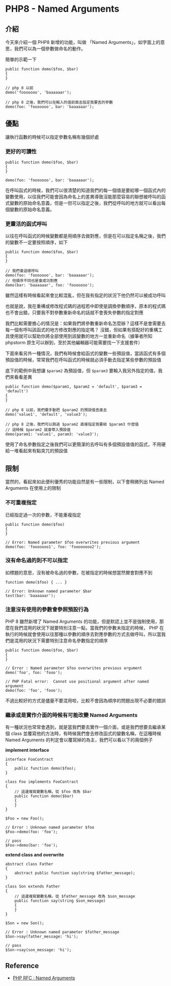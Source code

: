 # PHP8 - Named Arguments

## 介紹

今天來介紹一個 PHP8 新增的功能，叫做 「Named Arguments」，如字面上的意思，我們可以為一個參數做命名的動作。

簡單的示範一下

```php=
public function demo($foo, $bar)
{
}

// php 8 以前
demo('fooooooo', 'baaaaaar');

// php 8 之後，我們可以在輸入的值前面去指定我要丟的參數
demo(foo: 'fooooooo', bar: 'baaaaaar');
```

## 優點

讓執行函數的時候可以指定參數名稱有幾個好處

### 更好的可讀性

```php=
public function demo($foo, $bar)
{
}

demo(foo: 'fooooooo', bar: 'baaaaaar');
```

在呼叫函式的時候，我們可以很清楚的知道我們的每一個值是要給哪一個函式內的變數使用，以往我們可能會因為命名上的差異導致沒能那麼容易的聯想被呼叫的函式變數的原始命名意義，但是一但可以指定之後，我們從呼叫的地方就可以看出每個變數的原始命名意義。

### 更靈活的函式呼叫

以往在呼叫函式的時候變數都是用順序去做對應，但是在可以指定名稱之後，我們的變數不一定要按照順序，如下

```php=
public function demo($foo, $bar)
{
}

// 我們會這樣呼叫
demo(foo: 'fooooooo', bar: 'baaaaaar');
// 但順序不同也是會成功對應
demo(bar: 'baaaaaar', foo: 'fooooooo');

```

雖然這樣有時候看起來會比較混亂，但在我有指定的狀況下他仍然可以被成功呼叫

也就是說，我在重構或修改程式碼的過程若中即使是調換參數順序，原本的程式碼也不會出錯，只要我不對參數重新命名的話就不會喪失參數的指定對應

我們比較需要擔心的情況是：如果我們將參數重新命名怎麼辦？這樣不是會需要去每一個有呼叫該函式的地方修改對應的指定嗎？
沒錯，但如果有搭配好的重構工具使用就可以幫助你將全部使用到該變數的地方一並重新命名（據筆者所知 phpstorm 原生可以辦到，至於其他編輯器可能需要找一下支援套件）

下面來看另外一種情況，我們有時候會給函式的變數一些預設值，當該函式有多個預設值的時候，常常我們在呼叫函式的時候就必須手動去指定某些參數的預設值

底下的範例中我想讓 ```$param2``` 為預設值，但 ```$param3``` 要輸入我另外指定的值，我們來看看差異

```php=
public function demo($param1, $param2 = 'default', $param3 = 'default')
{
}

// php 8 以前，我們要手動把 $param2 的預設值丟進去
demo('value1', 'default', 'value3');

// php 8 之後，我們可以跳過 $param2 直接指定我要給 $param3 什麼值
// 這時候 $param2 就會帶入預設值
demo(param1: 'value1', param3: 'value3');

```

使用了命名參數指定之後我們可以更簡潔的去呼叫有多個預設值值的函式，不用硬給一堆看起來有點突兀的預設值


## 限制

當然的，看起來如此便利優秀的功能自然是有一些限制，以下會稍微列出 Named Arguments 在使用上的限制

### 不可重複指定

已經指定過一次的參數，不能重複指定

```php=
public function demo($foo)
{
}

// Error: Named parameter $foo overwrites previous argument
demo(foo: 'fooooooo1', foo: 'foooooooo2');
```

### 沒有命名過的則不可以指定

如標題的意思，沒有被命名過的參數，在被指定的時候想當然爾會對應不到

```php=
function demo($foo) { ... }
 
// Error: Unknown named parameter $bar
test(bar: 'baaaaaar');
```

### 注意沒有使用的參數會參照預設行為

PHP 8 雖然新增了 Named Arguments 的功能，但是默認上並不是強制使用，那麼在我們混用的狀況下就要特別注意一點，當我們的參數未指定的時候， PHP 在執行的時候就會使用以往那種以參數的順序去對應參數的方式去做呼叫，所以當我們是混用的狀況下需要特別注意命名參數指定的順序

```php=
public function demo($foo, $bar)
{
}

// Error : Named parameter $foo overwrites previous argument
demo('foo', foo: 'fooo');

// PHP Fatal error:  Cannot use positional argument after named argument
demo(foo: 'foo', 'fooo');
```

不過比較好的方式是儘量不要混用啦，比較不會因為順序的問題出現不必要的錯誤

### 繼承或是實作介面的時候有可能改變 Named Arguments

有一種狀況也常常會遇到，就是當我們要去實作一個介面，或是我們想要去繼承某個 class 並覆寫他的方法時，有時候我們會去修改函式的變數名稱，在這種時候 Named Arguments 的判定會以覆寫掉的為主，我們可以看以下的兩個例子

**implement interface**
```php=
interface FooContract
{
    public function demo($foo);
}

class Foo implements FooContract
{
    // 這邊複寫變數名稱，從 $foo 改為 $bar
    public function demo($bar)
    {
    }
}

$Foo = new Foo();

// Error : Unknown named parameter $foo
$Foo->demo(foo: 'foo');

// pass
$Foo->demo(bar: 'foo');
```

**extend class and overwrite**
```php=
abstract class Father
{
    abstract public function say(string $father_message);
}

class Son extends Father
{
    // 這邊複寫變數名稱，從 $father_message 改為 $son_message
    public function say(string $son_message)
    {
    }
}

$Son = new Son();

// Error : Unknown named parameter $father_message
$Son->say(father_message: 'hi');

// pass
$Son->say(son_message: 'hi');
```

## Reference
- [PHP RFC : Named Arguments](https://wiki.php.net/rfc/named_params)
